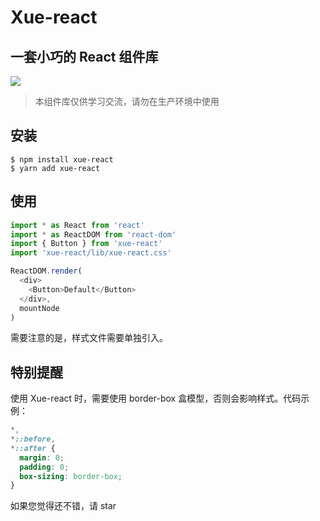 # Xue-react

## 一套小巧的 React 组件库

![](https://img.shields.io/badge/license-MIT-000000.svg)

> 本组件库仅供学习交流，请勿在生产环境中使用

## 安装

```
$ npm install xue-react
$ yarn add xue-react
```

## 使用

```javascript
import * as React from 'react'
import * as ReactDOM from 'react-dom'
import { Button } from 'xue-react'
import 'xue-react/lib/xue-react.css'

ReactDOM.render(
  <div>
    <Button>Default</Button>
  </div>,
  mountNode
)
```

需要注意的是，样式文件需要单独引入。

## 特别提醒

使用 Xue-react 时，需要使用 border-box 盒模型，否则会影响样式。代码示例：

```css
*,
*::before,
*::after {
  margin: 0;
  padding: 0;
  box-sizing: border-box;
}
```

如果您觉得还不错，请 star
